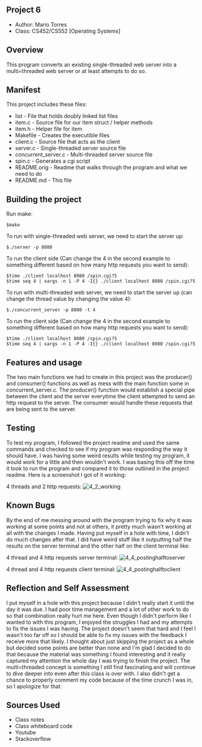 ## Project 6

* Author: Mario Torres
* Class: CS452/CS552 [Operating Systems]

## Overview

This program converts an existing single-threaded web server into 
a multi=threaded web server or at least attempts to do so.

## Manifest

This project includes these files: 
* list - File that holds doubly linked list files
* item.c - Source file for our item struct / helper methods
* item.h - Helper file for item
* Makefile - Creates the executible files
* client.c - Source file that acts as the client
* server.c - Single-threaded server source file
* concurrent_server.c - Multi-threaded server source file
* spin.c - Generates a cgi script
* README.orig - Readme that walks through the program and what we need to do
* README.md - This file

## Building the project

Run make:
``` console
$make
```

To run with single-threaded web server, we need to start the server up:
``` console
$./server -p 8080
```

To run the client side (Can change the 4 in the second example to something different 
based on how many http requests you want to send):
``` console
$time ./client localhost 8080 /spin.cgi?5
$time seq 4 | xargs -n 1 -P 4 -I{} ./client localhost 8080 /spin.cgi?5
```

To run with multi-threaded web server, we need to start the server up (can change the thread 
value by changing the value 4): 
``` console
$./concurrent_server -p 8080 -t 4
```

To run the client side (Can change the 4 in the second example to something different 
based on how many http requests you want to send):
``` console
$time ./client localhost 8080 /spin.cgi?5
$time seq 4 | xargs -n 1 -P 4 -I{} ./client localhost 8080 /spin.cgi?5
```

## Features and usage

The two main functions we had to create in this project was the producer() and 
consumer() functions as well as mess with the main function some in concurrent_server.c. 
The producer() function would establish a special pipe between the client and the 
server everytime the client attempted to send an http request to the server. The 
consumer would handle these requests that are being sent to the server. 

## Testing

To test my program, I followed the project readme and used the same commands and 
checked to see if my program was responding the way it should have. I was having 
some weird results while testing my program, it would work for a little and then 
wouldn't work. I was basing this off the time it took to run the program and compared 
it to those outlined in the project readme. Here is a screenshot I got of it working:

4 threads and 2 http requests:
![4_2_working](https://user-images.githubusercontent.com/85824580/197112454-9a9bb6a0-059a-4abd-8477-a9aa659cdb5b.PNG)

## Known Bugs

By the end of me messing around with the program trying to fix why it was working at 
some points and not at others, it pretty much wasn't working at all with the changes 
I made. Having put myself in a hole with time, I didn't do much changes after that. I 
did have weird stuff like it outputting half the results on the server terminal and the 
other half on the client terminal like:

4 thread and 4 http requests server terminal:
![4_4_postinghalftoserver](https://user-images.githubusercontent.com/85824580/197112814-0ea3035e-805f-4347-b4d6-c635a00c568f.PNG)

4 thread and 4 http requests client terminal: 
![4_4_postinghalftoclient](https://user-images.githubusercontent.com/85824580/197112739-43886545-b235-4845-a419-9c279fc566a5.PNG)

## Reflection and Self Assessment

I put myself in a hole with this project because I didn't really start it until the day it 
was due. I had poor time management and a lot of other work to do so that combination really 
hurt me here. Even though I didn't perform like I wanted to with this program, I enjoyed the 
struggles I had and my attempts to fix the issues I was having. The project doesn't seem that 
hard and I feel I wasn't too far off so I should be able to fix my issues with the feedback 
I receive more that likely. I thought about just skipping the project as a whole but decided 
some points are better than none and I'm glad I decided to do that because the material was 
something I found interesting and it really captured my attention the whole day I was trying 
to finish the project. The multi=threaded concept is something I still find fascinating and 
will continue to dive deeper into even after this class is over with. I also didn't get a 
chance to properly comment my code because of the time crunch I was in, so I apologize for 
that.

## Sources Used

* Class notes 
* Class whiteboard code 
* Youtube
* Stackoverflow
